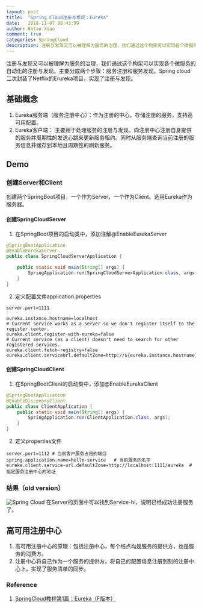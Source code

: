 ```yaml
---
layout: post
title:  "Spring Cloud注册与发现：Eureka"
date:   2018-11-07 08:43:59
author: Botao Xiao
comment: true
categories: SpringCloud
description: 注册与发现又可以被理解为服务的治理，我们通过这个构架可以实现各个微服务的自动化的注册与发现。主要分成两个步骤：服务注册和服务发现。
---
```

注册与发现又可以被理解为服务的治理，我们通过这个构架可以实现各个微服务的自动化的注册与发现。主要分成两个步骤：服务注册和服务发现。Spring cloud 二次封装了Netflix的Erureka项目，实现了注册与发现。

## 基础概念
1. Eureka服务端（服务注册中心）：作为注册的中心，存储注册的服务，支持高可用配置。
2. Eureka客户端： 主要用于处理服务的注册与发现。向注册中心注册自身提供的服务并周期性的发送心跳来更新服务租约。同时从服务端查询当前注册的服务信息并缓存到本地且周期性的刷新服务。

## Demo
### 创建Server和Client
创建两个SpringBoot项目，一个作为Server，一个作为Client。选用Eureka作为服务器。

#### 创建SpringCloudServer
1. 在SpringBoot项目的启动类中，添加注解@EnableEurekaServer
```Java
@SpringBootApplication
@EnableEurekaServer
public class SpringCloudServerApplication {

	public static void main(String[] args) {
		SpringApplication.run(SpringCloudServerApplication.class, args);
	}
}
```

2. 定义配置文件application.properties
```Properties
server.port=1111

eureka.instance.hostname=localhost
# Current service works as a server so we don't register itself to the register center.
eureka.client.register-with-eureka=false
# Current service (as a client) doesn't need to search for other registered services.
eureka.client.fetch-registry=false
eureka.client.serviceUrl.defaultZone=http://${eureka.instance.hostname}:${server.port}/eureka
```

#### 创建SpringCloudClient
1. 在SpringBootClient的启动类中，添加@EnableEurekaClient
```Java
@SpringBootApplication
@EnableDiscoveryClient
public class ClientApplication {
    public static void main(String[] args) {
        SpringApplication.run(ClientApplication.class, args);
    }
}
```

2. 定义properties文件
```Properties
server.port=1112 # 当前客户服务占用的端口
spring.application.name=hello-service   # 当前服务的名字
eureka.client.service-url.defaultZone=http://localhost:1111/eureka  # 指定服务注册中心的地址
```

### 结果（old version）
![Spring Cloud](https://i.imgur.com/UVakJZt.png)
在Server的页面中可以找到Service-hi，说明已经成功注册服务了。

## 高可用注册中心
1. 高可用注册中心的原理：包括注册中心，每个结点均是服务的提供方，也是服务的消费方。
2. 注册中心将自己作为一个服务的提供方，将自己的配置信息注册到别的注册中心上，实现了服务清单的同步。


### Reference
1. [SpringCloud教程第1篇：Eureka（F版本）](https://www.fangzhipeng.com/springcloud/2018/08/30/sc-f1-eureka/)
